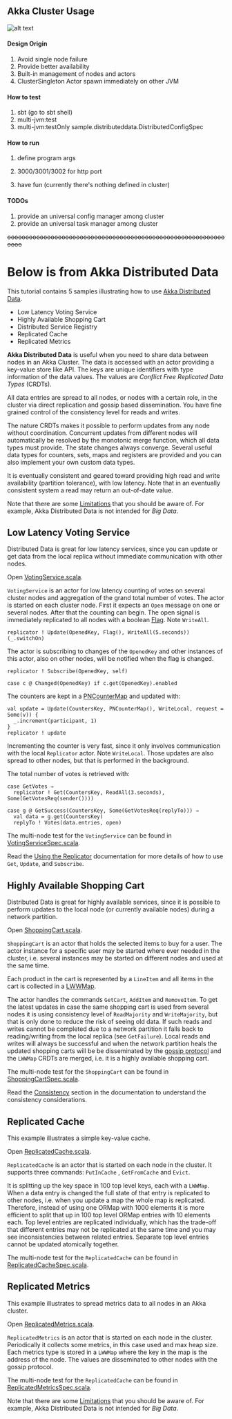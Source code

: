 ## Akka Cluster Usage

![alt text](./akka-cluster-design.png)

#### Design Origin

1. Avoid single node failure
2. Provide better availability
3. Built-in management of nodes and actors
4. ClusterSingleton Actor spawn immediately on other JVM

#### How to test

1. sbt (go to sbt shell)
2. multi-jvm:test
3. multi-jvm:testOnly sample.distributeddata.DistributedConfigSpec

#### How to run

1. define program args
1. 3000/3001/3002 for http port

3. have fun (currently there's nothing defined in cluster)

#### TODOs

1. provide an universal config manager among cluster
2. provide an universal task manager among cluster

~~oooooooooooooooooooooooooooooooooooooooooooooooooooooooooooooooo~~

# Below is from Akka Distributed Data

This tutorial contains 5 samples illustrating how to
use [Akka Distributed Data](https://doc.akka.io/docs/akka/2.6/typed/distributed-data.html).

- Low Latency Voting Service
- Highly Available Shopping Cart
- Distributed Service Registry
- Replicated Cache
- Replicated Metrics

**Akka Distributed Data** is useful when you need to share data between nodes in an Akka Cluster. The data is accessed
with an actor providing a key-value store like API. The keys are unique identifiers with type information of the data
values. The values are _Conflict Free Replicated Data Types_ (CRDTs).

All data entries are spread to all nodes, or nodes with a certain role, in the cluster via direct replication and gossip
based dissemination. You have fine grained control of the consistency level for reads and writes.

The nature CRDTs makes it possible to perform updates from any node without coordination. Concurrent updates from
different nodes will automatically be resolved by the monotonic merge function, which all data types must provide. The
state changes always converge. Several useful data types for counters, sets, maps and registers are provided and you can
also implement your own custom data types.

It is eventually consistent and geared toward providing high read and write availability (partition tolerance), with low
latency. Note that in an eventually consistent system a read may return an out-of-date value.

Note that there are some [Limitations](https://doc.akka.io/docs/akka/2.6/typed/distributed-data.html#limitations) that
you should be aware of. For example, Akka Distributed Data is not intended for _Big Data_.

## Low Latency Voting Service

Distributed Data is great for low latency services, since you can update or get data from the local replica without
immediate communication with other nodes.

Open [VotingService.scala](distributed-data-typed/src/main/scala/sample/distributeddata/VotingService.scala).

`VotingService` is an actor for low latency counting of votes on several cluster nodes and aggregation of the grand
total number of votes. The actor is started on each cluster node. First it expects an `Open` message on one or several
nodes. After that the counting can begin. The open signal is immediately replicated to all nodes with a
boolean [Flag](https://doc.akka.io/docs/akka/2.6/typed/distributed-data.html#flags-and-registers). Note `WriteAll`.

    replicator ! Update(OpenedKey, Flag(), WriteAll(5.seconds))(_.switchOn)

The actor is subscribing to changes of the `OpenedKey` and other instances of this actor, also on other nodes, will be
notified when the flag is changed.

    replicator ! Subscribe(OpenedKey, self)

    case c @ Changed(OpenedKey) if c.get(OpenedKey).enabled

The counters are kept in a [PNCounterMap](https://doc.akka.io/docs/akka/2.6/typed/distributed-data.html#counters) and
updated with:

    val update = Update(CountersKey, PNCounterMap(), WriteLocal, request = Some(v)) {
      _.increment(participant, 1)
    }
    replicator ! update

Incrementing the counter is very fast, since it only involves communication with the local `Replicator` actor.
Note `WriteLocal`. Those updates are also spread to other nodes, but that is performed in the background.

The total number of votes is retrieved with:

    case GetVotes ⇒
      replicator ! Get(CountersKey, ReadAll(3.seconds), Some(GetVotesReq(sender())))
    
    case g @ GetSuccess(CountersKey, Some(GetVotesReq(replyTo))) ⇒
      val data = g.get(CountersKey)
      replyTo ! Votes(data.entries, open)

The multi-node test for the `VotingService` can be found
in [VotingServiceSpec.scala](distributed-data-typed/src/multi-jvm/scala/sample/distributeddata/VotingServiceSpec.scala).

Read the [Using the Replicator](https://doc.akka.io/docs/akka/2.6/typed/distributed-data.html#using-the-replicator)
documentation for more details of how to use `Get`, `Update`, and `Subscribe`.

## Highly Available Shopping Cart

Distributed Data is great for highly available services, since it is possible to perform updates to the local node (or
currently available nodes) during a network partition.

Open [ShoppingCart.scala](distributed-data-typed/src/main/scala/sample/distributeddata/ShoppingCart.scala).

`ShoppingCart` is an actor that holds the selected items to buy for a user. The actor instance for a specific user may
be started where ever needed in the cluster, i.e. several instances may be started on different nodes and used at the
same time.

Each product in the cart is represented by a `LineItem` and all items in the cart is collected in
a [LWWMap](https://doc.akka.io/docs/akka/2.6/typed/distributed-data.html#maps).

The actor handles the commands `GetCart`, `AddItem` and `RemoveItem`. To get the latest updates in case the same
shopping cart is used from several nodes it is using consistency level of `ReadMajority` and `WriteMajority`, but that
is only done to reduce the risk of seeing old data. If such reads and writes cannot be completed due to a network
partition it falls back to reading/writing from the local replica (see `GetFailure`). Local reads and writes will always
be successful and when the network partition heals the updated shopping carts will be be disseminated by
the [gossip protocol](https://en.wikipedia.org/wiki/Gossip_protocol) and the `LWWMap` CRDTs are merged, i.e. it is a
highly available shopping cart.

The multi-node test for the `ShoppingCart` can be found
in [ShoppingCartSpec.scala](distributed-data-typed/src/multi-jvm/scala/sample/distributeddata/ShoppingCartSpec.scala).

Read the [Consistency](https://doc.akka.io/docs/akka/2.6/typed/distributed-data.html#consistency) section in the
documentation to understand the consistency considerations.

## Replicated Cache

This example illustrates a simple key-value cache.

Open [ReplicatedCache.scala](distributed-data-typed/src/main/scala/sample/distributeddata/ReplicatedCache.scala).

`ReplicatedCache` is an actor that is started on each node in the cluster. It supports three commands: `PutInCache`
, `GetFromCache` and `Evict`.

It is splitting up the key space in 100 top level keys, each with a `LWWMap`. When a data entry is changed the full
state of that entry is replicated to other nodes, i.e. when you update a map the whole map is replicated. Therefore,
instead of using one ORMap with 1000 elements it is more efficient to split that up in 100 top level ORMap entries with
10 elements each. Top level entries are replicated individually, which has the trade-off that different entries may not
be replicated at the same time and you may see inconsistencies between related entries. Separate top level entries
cannot be updated atomically together.

The multi-node test for the `ReplicatedCache` can be found
in [ReplicatedCacheSpec.scala](distributed-data-typed/src/multi-jvm/scala/sample/distributeddata/ReplicatedCacheSpec.scala).

## Replicated Metrics

This example illustrates to spread metrics data to all nodes in an Akka cluster.

Open [ReplicatedMetrics.scala](distributed-data-typed/src/main/scala/sample/distributeddata/ReplicatedMetrics.scala).

`ReplicatedMetrics` is an actor that is started on each node in the cluster. Periodically it collects some metrics, in
this case used and max heap size. Each metrics type is stored in a `LWWMap` where the key in the map is the address of
the node. The values are disseminated to other nodes with the gossip protocol.

The multi-node test for the `ReplicatedCache` can be found
in [ReplicatedMetricsSpec.scala](distributed-data-typed/src/multi-jvm/scala/sample/distributeddata/ReplicatedMetricsSpec.scala).

Note that there are some [Limitations](https://doc.akka.io/docs/akka/2.6/typed/distributed-data.html#limitations) that
you should be aware of. For example, Akka Distributed Data is not intended for _Big Data_.
